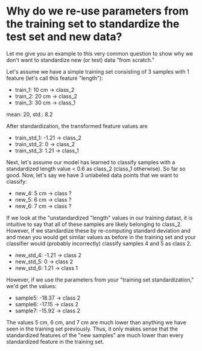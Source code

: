 # Why do we re-use parameters from the training set to standardize the test set and new data?

Let me give you an example to this very common question to show why we don't want to standardize new (or test) data "from scratch."

Let's assume we have a simple training set consisting of 3 samples with 1 feature (let's call this feature "length"):

- train_1: 10 cm -> class_2
- train_2: 20 cm -> class_2
- train_3: 30 cm -> class_1

mean: 20, std.: 8.2

After standardization, the transformed feature values are

- train_std_1: -1.21 -> class_2
- train_std_2: 0 -> class_2
- train_std_3: 1.21 -> class_1

Next, let's assume our model has learned to classify samples with a standardized length value < 0.6 as class_2 (class_1 otherwise). So far so good. Now, let's say we have 3 unlabeled data points that we want to classify:

- new_4: 5 cm -> class ?
- new_5: 6 cm -> class ?
- new_6: 7 cm -> class ?

If we look at the "unstandardized "length" values in our training datast, it is intuitive to say that all of these samples are likely belonging to class_2. However, if we standardize these by re-computing standard deviation and and mean you would get similar values as before in the training set and your classifier would (probably incorrectly) classify samples 4 and 5 as class 2.

- new_std_4: -1.21 -> class 2
- new_std_5: 0 -> class 2
- new_std_6: 1.21 -> class 1

However, if we use the parameters from your "training set standardization," we'd get the values:

- sample5: -18.37 -> class 2
- sample6: -17.15 -> class 2
- sample7: -15.92 -> class 2

The values 5 cm, 6 cm, and 7 cm are much lower than anything we have seen in the training set previously. Thus, it only makes sense that the standardized features of the "new samples" are much lower than every standardized feature in the training set.
